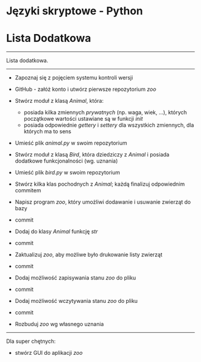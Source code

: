 # Języki skryptowe - Python
# Lista Dodatkowa

---

Lista dodatkowa.

---

* Zapoznaj się z pojęciem systemu kontroli wersji

* GitHub - załóż konto i utwórz pierwsze repozytorium *zoo*

* Stwórz moduł z klasą *Animal*, która:

  * posiada kilka zmiennych *prywatnych* (np. waga, wiek, ...), których początkowe wartości ustawiane są w funkcji *init*
  * posiada odpowiednie *gettery* i *settery* dla wszystkich zmiennych, dla których ma to sens

* Umieść plik *animal.py* w swoim repozytorium

* Stwórz moduł z klasą *Bird*, która dziedziczy z *Animal* i posiada dodatkowe funkcjonalności (wg. uznania)

* Umieść plik *bird.py* w swoim repozytorium

* Stwórz kilka klas pochodnych z *Animal*; każdą finalizuj odpowiednim commitem

* Napisz program *zoo*, który umożliwi dodawanie i usuwanie zwierząt do bazy

* commit

* Dodaj do klasy *Animal* funkcję *str*

* commit

* Zaktualizuj *zoo*, aby możliwe było drukowanie listy zwierząt

* commit

* Dodaj możliwość zapisywania stanu *zoo* do pliku

* commit

* Dodaj możliwość wczytywania stanu *zoo* do pliku

* commit

* Rozbuduj *zoo* wg własnego uznania

---

Dla super chętnych:

* stwórz GUI do aplikacji *zoo*
